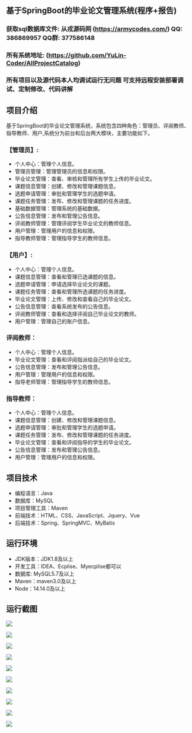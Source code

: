 ## 基于SpringBoot的毕业论文管理系统(程序+报告)

###  获取sql数据库文件: 从戎源码网 (https://armycodes.com/) QQ: 386869957 QQ群: 377586148
###  所有系统地址: (https://github.com/YuLin-Coder/AllProjectCatalog) 
###  所有项目以及源代码本人均调试运行无问题 可支持远程安装部署调试、定制修改、代码讲解

## 项目介绍
基于SpringBoot的毕业论文管理系统，系统包含四种角色：管理员、评阅教师、指导教师、用户,系统分为前台和后台两大模块，主要功能如下。

### 【管理员】:
- 个人中心：管理个人信息。
- 管理员管理：管理管理员的信息和权限。
- 毕业论文管理：查看、审核和管理所有学生上传的毕业论文。
- 课题信息管理：创建、修改和管理课题信息。
- 选题申请管理：审批和管理学生的选题申请。
- 课题任务管理：发布、修改和管理课题的任务进度。
- 基础数据管理：管理系统的基础数据。
- 公告信息管理：发布和管理公告信息。
- 评阅教师管理：管理评阅学生毕业论文的教师信息。
- 用户管理：管理用户的信息和权限。
- 指导教师管理：管理指导学生的教师信息。

### 【用户】:
- 个人中心：管理个人信息。
- 课题信息管理：查看和管理已选课题的信息。
- 选题申请管理：申请选择毕业论文的课题。
- 课题任务管理：查看和管理所选课题的任务进度。
- 毕业论文管理：上传、修改和查看自己的毕业论文。
- 公告信息管理：查看系统发布的公告信息。
- 评阅教师管理：查看和选择评阅自己毕业论文的教师。
- 用户管理：管理自己的账户信息。

### 评阅教师：
- 个人中心：管理个人信息。
- 毕业论文管理：查看和评阅指派给自己的毕业论文。
- 公告信息管理：发布和管理公告信息。
- 用户管理：管理用户的信息和权限。
- 指导老师管理：管理指导学生的教师信息。

### 指导教师：
- 个人中心：管理个人信息。
- 课题信息管理：创建、修改和管理课题信息。
- 选题申请管理：审批和管理学生的选题申请。
- 课题任务管理：发布、修改和管理课题的任务进度。
- 毕业论文管理：查看和评阅指导的学生的毕业论文。
- 公告信息管理：发布和管理公告信息。
- 用户管理：管理用户的信息和权限。

## 项目技术
- 编程语言：Java
- 数据库：MySQL
- 项目管理工具：Maven
- 前端技术：HTML、CSS、JavaScript、Jquery、Vue
- 后端技术：Spring、SpringMVC、MyBatis

## 运行环境
- JDK版本：JDK1.8及以上
- 开发工具：IDEA、Ecplise、Myecplise都可以
- 数据库: MySQL5.7及以上
- Maven：maven3.0及以上
- Node：14.14.0及以上

## 运行截图
![](screenshot/1.png)

![](screenshot/2.png)

![](screenshot/3.png)

![](screenshot/4.png)

![](screenshot/5.png)

![](screenshot/6.png)

![](screenshot/7.png)

![](screenshot/8.png)

![](screenshot/9.png)

![](screenshot/10.png)